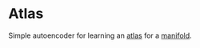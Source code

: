 # Atlas
Simple autoencoder for learning an [atlas](https://en.wikipedia.org/wiki/Atlas_(topology)) for a [manifold](https://en.wikipedia.org/wiki/Manifold).
